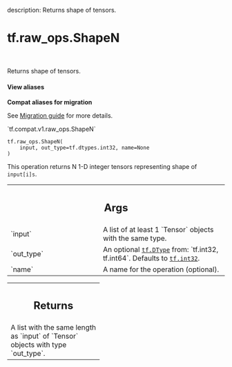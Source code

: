 description: Returns shape of tensors.

<div itemscope itemtype="http://developers.google.com/ReferenceObject">
<meta itemprop="name" content="tf.raw_ops.ShapeN" />
<meta itemprop="path" content="Stable" />
</div>

# tf.raw_ops.ShapeN

<!-- Insert buttons and diff -->

<table class="tfo-notebook-buttons tfo-api nocontent" align="left">

</table>



Returns shape of tensors.

<section class="expandable">
  <h4 class="showalways">View aliases</h4>
  <p>
<b>Compat aliases for migration</b>
<p>See
<a href="https://www.tensorflow.org/guide/migrate">Migration guide</a> for
more details.</p>
<p>`tf.compat.v1.raw_ops.ShapeN`</p>
</p>
</section>

<pre class="devsite-click-to-copy prettyprint lang-py tfo-signature-link">
<code>tf.raw_ops.ShapeN(
    input, out_type=tf.dtypes.int32, name=None
)
</code></pre>



<!-- Placeholder for "Used in" -->

This operation returns N 1-D integer tensors representing shape of `input[i]s`.

<!-- Tabular view -->
 <table class="responsive fixed orange">
<colgroup><col width="214px"><col></colgroup>
<tr><th colspan="2"><h2 class="add-link">Args</h2></th></tr>

<tr>
<td>
`input`
</td>
<td>
A list of at least 1 `Tensor` objects with the same type.
</td>
</tr><tr>
<td>
`out_type`
</td>
<td>
An optional <a href="../../tf/dtypes/DType.md"><code>tf.DType</code></a> from: `tf.int32, tf.int64`. Defaults to <a href="../../tf.md#int32"><code>tf.int32</code></a>.
</td>
</tr><tr>
<td>
`name`
</td>
<td>
A name for the operation (optional).
</td>
</tr>
</table>



<!-- Tabular view -->
 <table class="responsive fixed orange">
<colgroup><col width="214px"><col></colgroup>
<tr><th colspan="2"><h2 class="add-link">Returns</h2></th></tr>
<tr class="alt">
<td colspan="2">
A list with the same length as `input` of `Tensor` objects with type `out_type`.
</td>
</tr>

</table>

